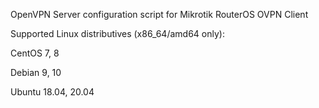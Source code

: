 OpenVPN Server configuration script for Mikrotik RouterOS OVPN Client

Supported Linux distributives (x86_64/amd64 only):

CentOS 7, 8

Debian 9, 10

Ubuntu 18.04, 20.04
